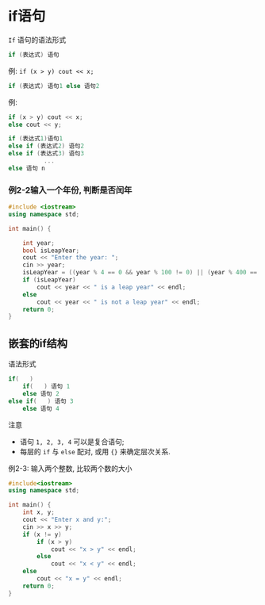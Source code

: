 # if语句

`If` 语句的语法形式

```cpp
if (表达式) 语句
```

例: `if (x > y) cout << x;`

```cpp
if (表达式) 语句1 else 语句2
```

例:

```cpp
if (x > y) cout << x;
else cout << y;
```

```cpp
if (表达式1)语句1
else if (表达式2) 语句2
else if (表达式3) 语句3
          ...
else 语句 n
```

### 例2-2输入一个年份, 判断是否闰年

```cpp
#include <iostream>
using namespace std;

int main() {

    int year;
    bool isLeapYear;
    cout << "Enter the year: ";
    cin >> year;
    isLeapYear = ((year % 4 == 0 && year % 100 != 0) || (year % 400 == 0));
    if (isLeapYear)
        cout << year << " is a leap year" << endl;
    else
        cout << year << " is not a leap year" << endl;
    return 0;
}
```

## 嵌套的if结构

语法形式

```cpp
if(   )
    if(   ) 语句 1
    else 语句 2
else if(   ) 语句 3
    else 语句 4
```

注意

+ 语句 `1, 2, 3, 4` 可以是复合语句;
+ 每层的 `if` 与 `else` 配对, 或用 `{}` 来确定层次关系.

例2-3: 输入两个整数, 比较两个数的大小

```cpp
#include<iostream>
using namespace std;

int main() {
    int x, y;
    cout << "Enter x and y:";
    cin >> x >> y;
    if (x != y)
        if (x > y)
            cout << "x > y" << endl;
        else
            cout << "x < y" << endl;
    else
        cout << "x = y" << endl;
    return 0;
}
```
